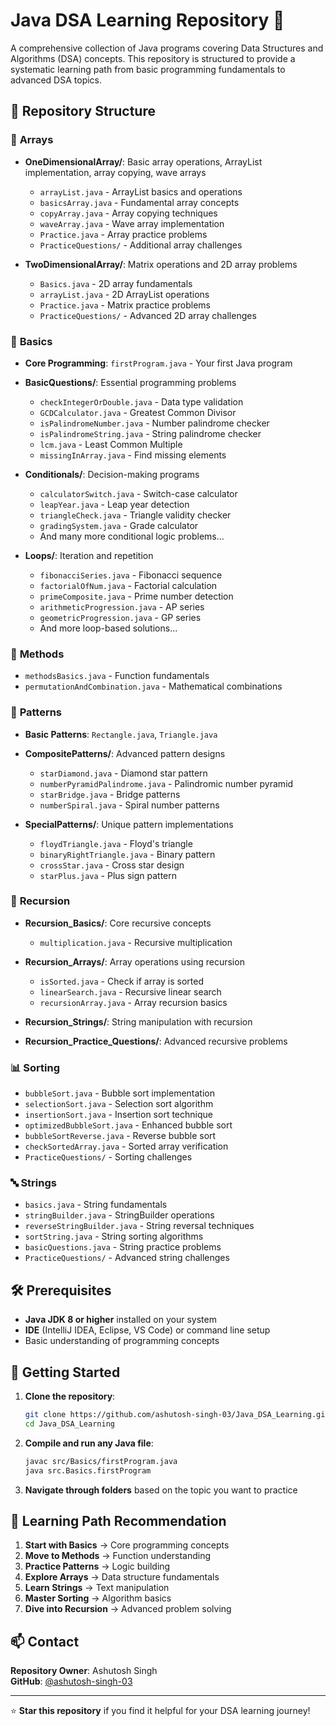 # Java DSA Learning Repository 🚀

A comprehensive collection of Java programs covering Data Structures and Algorithms (DSA) concepts.
This repository is structured to provide a systematic learning path from basic programming
fundamentals to advanced DSA topics.

## 📁 Repository Structure

### 🔢 **Arrays**

- **OneDimensionalArray/**: Basic array operations, ArrayList implementation, array copying, wave
  arrays
    - `arrayList.java` - ArrayList basics and operations
    - `basicsArray.java` - Fundamental array concepts
    - `copyArray.java` - Array copying techniques
    - `waveArray.java` - Wave array implementation
    - `Practice.java` - Array practice problems
    - `PracticeQuestions/` - Additional array challenges

- **TwoDimensionalArray/**: Matrix operations and 2D array problems
    - `Basics.java` - 2D array fundamentals
    - `arrayList.java` - 2D ArrayList operations
    - `Practice.java` - Matrix practice problems
    - `PracticeQuestions/` - Advanced 2D array challenges

### 🎯 **Basics**

- **Core Programming**: `firstProgram.java` - Your first Java program
- **BasicQuestions/**: Essential programming problems
    - `checkIntegerOrDouble.java` - Data type validation
    - `GCDCalculator.java` - Greatest Common Divisor
    - `isPalindromeNumber.java` - Number palindrome checker
    - `isPalindromeString.java` - String palindrome checker
    - `lcm.java` - Least Common Multiple
    - `missingInArray.java` - Find missing elements

- **Conditionals/**: Decision-making programs
    - `calculatorSwitch.java` - Switch-case calculator
    - `leapYear.java` - Leap year detection
    - `triangleCheck.java` - Triangle validity checker
    - `gradingSystem.java` - Grade calculator
    - And many more conditional logic problems...

- **Loops/**: Iteration and repetition
    - `fibonacciSeries.java` - Fibonacci sequence
    - `factorialOfNum.java` - Factorial calculation
    - `primeComposite.java` - Prime number detection
    - `arithmeticProgression.java` - AP series
    - `geometricProgression.java` - GP series
    - And more loop-based solutions...

### 🔧 **Methods**

- `methodsBasics.java` - Function fundamentals
- `permutationAndCombination.java` - Mathematical combinations

### 🎨 **Patterns**

- **Basic Patterns**: `Rectangle.java`, `Triangle.java`
- **CompositePatterns/**: Advanced pattern designs
    - `starDiamond.java` - Diamond star pattern
    - `numberPyramidPalindrome.java` - Palindromic number pyramid
    - `starBridge.java` - Bridge patterns
    - `numberSpiral.java` - Spiral number patterns

- **SpecialPatterns/**: Unique pattern implementations
    - `floydTriangle.java` - Floyd's triangle
    - `binaryRightTriangle.java` - Binary pattern
    - `crossStar.java` - Cross star design
    - `starPlus.java` - Plus sign pattern

### 🔄 **Recursion**

- **Recursion_Basics/**: Core recursive concepts
    - `multiplication.java` - Recursive multiplication

- **Recursion_Arrays/**: Array operations using recursion
    - `isSorted.java` - Check if array is sorted
    - `linearSearch.java` - Recursive linear search
    - `recursionArray.java` - Array recursion basics

- **Recursion_Strings/**: String manipulation with recursion
- **Recursion_Practice_Questions/**: Advanced recursive problems

### 📊 **Sorting**

- `bubbleSort.java` - Bubble sort implementation
- `selectionSort.java` - Selection sort algorithm
- `insertionSort.java` - Insertion sort technique
- `optimizedBubbleSort.java` - Enhanced bubble sort
- `bubbleSortReverse.java` - Reverse bubble sort
- `checkSortedArray.java` - Sorted array verification
- `PracticeQuestions/` - Sorting challenges

### 🔤 **Strings**

- `basics.java` - String fundamentals
- `stringBuilder.java` - StringBuilder operations
- `reverseStringBuilder.java` - String reversal techniques
- `sortString.java` - String sorting algorithms
- `basicQuestions.java` - String practice problems
- `PracticeQuestions/` - Advanced string challenges

## 🛠️ Prerequisites

- **Java JDK 8 or higher** installed on your system
- **IDE** (IntelliJ IDEA, Eclipse, VS Code) or command line setup
- Basic understanding of programming concepts

## 🚀 Getting Started

1. **Clone the repository**:
   ```bash
   git clone https://github.com/ashutosh-singh-03/Java_DSA_Learning.git
   cd Java_DSA_Learning
   ```

2. **Compile and run any Java file**:
   ```bash
   javac src/Basics/firstProgram.java
   java src.Basics.firstProgram
   ```

3. **Navigate through folders** based on the topic you want to practice

## 🎯 Learning Path Recommendation

1. **Start with Basics** → Core programming concepts
2. **Move to Methods** → Function understanding
3. **Practice Patterns** → Logic building
4. **Explore Arrays** → Data structure fundamentals
5. **Learn Strings** → Text manipulation
6. **Master Sorting** → Algorithm basics
7. **Dive into Recursion** → Advanced problem solving

## 📫 Contact

**Repository Owner**: Ashutosh Singh  
**GitHub**: [@ashutosh-singh-03](https://github.com/ashutosh-singh-03)


---

⭐ **Star this repository** if you find it helpful for your DSA learning journey!